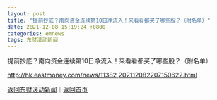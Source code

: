 ```yaml
---
layout: post
title: "提前抄底？南向资金连续第10日净流入！来看看都买了哪些股？（附名单）"
date: 2021-12-08 15:19:24 +0800
categories: emnews
tags: 东财滚动新闻
---
```


提前抄底？南向资金连续第10日净流入！来看看都买了哪些股？（附名单）

<http://hk.eastmoney.com/news/11382,202112082207150622.html>

[返回东财滚动新闻](//finews.withounder.com/emnews/)｜[返回首页](//finews.withounder.com/)